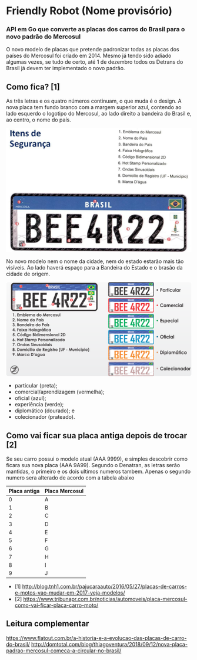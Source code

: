 # Friendly Robot (Nome provisório)
### API em Go que converte as placas dos carros do Brasil para o novo padrão do Mercosul

O novo modelo de placas que pretende padronizar todas as placas dos países do Mercosul foi criado em 2014. 
Mesmo já tendo sido adiado algumas vezes, se tudo de certo, até 1 de dezembro todos os Detrans do Brasil já devem ter implementado o novo padrão. 

## Como fica? [1]

As três letras e os quatro números continuam, o que muda é o design. A nova placa tem fundo branco com a margem superior azul, contendo ao lado esquerdo o logotipo do Mercosul, ao lado direito a bandeira do Brasil e, ao centro, o nome do país.

![Placa 001](/img/placa-nova-001.jpg)

No novo modelo nem o nome da cidade, nem do estado estarão mais tão visíveis. Ao lado haverá espaço para a Bandeira do Estado e o brasão da cidade de origem.

![Placa 002](/img/placas-002.png)

- particular (preta);
- comercial/aprendizagem (vermelha);
- oficial (azul);
- experiência (verde);
- diplomático (dourado); e 
- colecionador (prateado).

## Como vai ficar sua placa antiga depois de trocar [2]

Se seu carro possui o modelo atual (AAA 9999), e simples descobrir como ficara sua nova placa (AAA 9A99). 
Segundo o Denatran, as letras serão mantidas, o primeiro e os dois ultimos numeros tambem. 
Apenas o segundo numero sera alterado de acordo com a tabela abaixo 

| Placa antiga | Placa Mercosul |
|---|---|
| 0 |	A |
| 1 |	B |
| 2 |	C |
| 3 |	D |
| 4 |	E |
| 5 |	F |
| 6 |	G |
| 7 |	H |
| 8 |	I |
| 9 |	J |


- [1] http://blog.tnh1.com.br/pajucaraauto/2016/05/27/placas-de-carros-e-motos-vao-mudar-em-2017-veja-modelos/
- [2] https://www.tribunapr.com.br/noticias/automoveis/placa-mercosul-como-vai-ficar-placa-carro-moto/

## Leitura complementar

https://www.flatout.com.br/a-historia-e-a-evolucao-das-placas-de-carro-do-brasil/
http://domtotal.com/blog/thiagoventura/2018/09/12/nova-placa-padrao-mercosul-comeca-a-circular-no-brasil/
